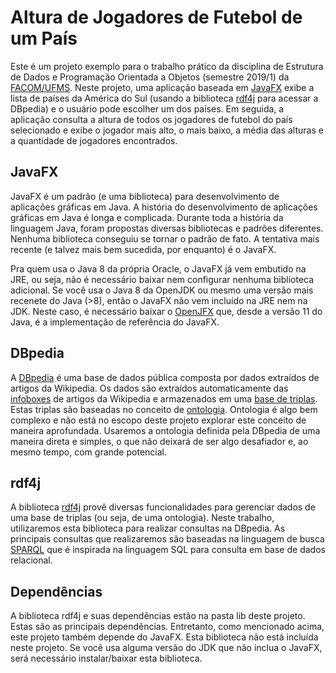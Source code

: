 # Altura de Jogadores de Futebol de um País
Este é um projeto exemplo para o trabalho prático da disciplina de Estrutura de Dados e Programação Orientada a Objetos (semestre 2019/1) da [FACOM/UFMS](http://facom.ufms.br).
Neste projeto,
uma aplicação baseada em [JavaFX](https://openjfx.io/) exibe a lista de países da América do Sul
  (usando a biblioteca [rdf4j](https://rdf4j.eclipse.org/) para acessar a DBpedia)
  e o usuário pode escolher um dos países.
Em seguida,
  a aplicação consulta a altura de todos os jogadores de futebol do país selecionado
    e exibe o jogador mais alto, o mais baixo, a média das alturas e a quantidade de jogadores encontrados.

## JavaFX
JavaFX é um padrão (e uma biblioteca) para desenvolvimento de aplicações gráficas em Java.
A história do desenvolvimento de aplicações gráficas em Java é longa e complicada.
Durante toda a história da linguagem Java,
  foram propostas diversas bibliotecas e padrões diferentes.
Nenhuma biblioteca conseguiu se tornar o padrão de fato.
A tentativa mais recente (e talvez mais bem sucedida, por enquanto) é o JavaFX.

Pra quem usa o Java 8 da própria Oracle,
  o JavaFX já vem embutido na JRE, 
    ou seja, não é necessário baixar nem configurar nenhuma biblioteca adicional.
Se você usa o Java 8 da OpenJDK ou mesmo uma versão mais recenete do Java (>8),
  então o JavaFX não vem incluído na JRE nem na JDK.
Neste caso,
é necessário baixar o [OpenJFX](https://openjfx.io/) que,
  desde a versão 11 do Java,
    é a implementação de referência do JavaFX.

## DBpedia
A [DBpedia](http://dbpedia.org/) é uma base de dados pública composta por dados extraídos de artigos da Wikipedia.
Os dados são extraídos automaticamente das [infoboxes](https://en.wikipedia.org/wiki/Help:Infobox) 
  de artigos da Wikipedia
    e armazenados em uma [base de triplas](https://en.wikipedia.org/wiki/Triplestore).
Estas triplas são baseadas no conceito de [ontologia](https://en.wikipedia.org/wiki/Ontology_(information_science)).
Ontologia é algo bem complexo 
  e não está no escopo deste projeto explorar este conceito de maneira aprofundada.
Usaremos a ontologia definida pela DBpedia de uma maneira direta e simples,
  o que não deixará de ser algo desafiador e, ao mesmo tempo, com grande potencial.

## rdf4j
A biblioteca [rdf4j](https://rdf4j.eclipse.org/) provê diversas funcionalidades para gerenciar dados de uma base de triplas
  (ou seja, de uma ontologia).
Neste trabalho,
utilizaremos esta biblioteca para realizar consultas na DBpedia.
As principais consultas que realizaremos são baseadas na linguagem de busca [SPARQL](https://en.wikipedia.org/wiki/SPARQL)
  que é inspirada na linguagem SQL para consulta em base de dados relacional.

## Dependências
A biblioteca rdf4j e suas dependências estão na pasta lib deste projeto.
Estas são as principais dependências.
Entretanto,
como mencionado acima,
  este projeto também depende do JavaFX.
Esta biblioteca não está incluída neste projeto.
Se você usa alguma versão do JDK que não inclua o JavaFX,
  será necessário instalar/baixar esta biblioteca.
